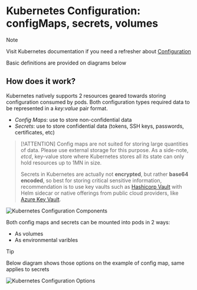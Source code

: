 # Kubernetes Configuration: configMaps, secrets, volumes <!-- {docsify-ignore-all} -->

> [!NOTE]
> Visit Kubernetes documentation if you need a refresher about [Configuration](https://kubernetes.io/docs/concepts/configuration/)
>
> Basic definitions are provided on diagrams below

## How does it work?

Kubernetes natively supports 2 resources geared towards storing configuration consumed by pods. Both configuration types required data to be represented in a *key:value* pair format.

- *Config Maps*: use to store non-confidential data
- *Secrets*: use to store confidential data (tokens, SSH keys, passwords, certificates, etc)

> [!ATTENTION]
> Config maps are not suited for storing large quantities of data. Please use external storage for this purpose. As a side-note, *etcd*, key-value store where Kubernetes stores all its state can only hold resources up to 1MN in size.
>
> Secrets in Kubernetes are actually not **encrypted**, but rather **base64 encoded**, so best for storing critical sensitive information, recommendation is to use key vaults such as [Hashicorp Vault](https://learn.hashicorp.com/vault) with Helm sidecar or native offerings from public cloud providers, like [Azure Key Vault](https://azure.microsoft.com/en-us/services/key-vault/).

![Kubernetes Configuration Components](http://www.plantuml.com/plantuml/proxy?cache=no&src=https://raw.githubusercontent.com/Piotr1215/dca-prep-kit/master/diagrams/k8s-config-components.puml&fmt=png)

Both config maps and secrets can be mounted into pods in 2 ways:

- As volumes
- As environmental varibles

> [!TIP]
> Below diagram shows those options on the example of config map, same applies to secrets

![Kubernetes Configuration Options](http://www.plantuml.com/plantuml/proxy?cache=no&src=https://raw.githubusercontent.com/Piotr1215/dca-prep-kit/master/diagrams/k8s-config-mindmap.puml&fmt=png)
